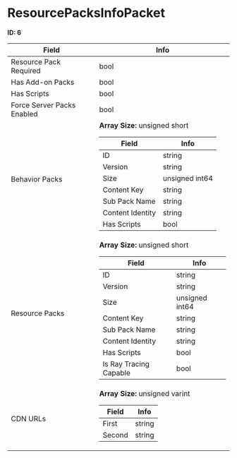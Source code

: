 # ResourcePacksInfoPacket

__ID: 6__



<table><thead><tr><th>Field</th><th>Info</th></tr></thead><tbody>
<tr><td>Resource Pack Required</td><td>bool</td></tr>
<tr><td>Has Add-on Packs</td><td>bool</td></tr>
<tr><td>Has Scripts</td><td>bool</td></tr>
<tr><td>Force Server Packs Enabled</td><td>bool</td></tr>
<tr><td>Behavior Packs</td><td><b>Array Size:</b> unsigned short
  <table><thead><tr><th>Field</th><th>Info</th></tr></thead><tbody>
  <tr><td>ID</td><td>string</td></tr>
  <tr><td>Version</td><td>string</td></tr>
  <tr><td>Size</td><td>unsigned int64</td></tr>
  <tr><td>Content Key</td><td>string</td></tr>
  <tr><td>Sub Pack Name</td><td>string</td></tr>
  <tr><td>Content Identity</td><td>string</td></tr>
  <tr><td>Has Scripts</td><td>bool</td></tr>
  </tbody></table></td></tr>
<tr><td>Resource Packs</td><td><b>Array Size:</b> unsigned short
  <table><thead><tr><th>Field</th><th>Info</th></tr></thead><tbody>
  <tr><td>ID</td><td>string</td></tr>
  <tr><td>Version</td><td>string</td></tr>
  <tr><td>Size</td><td>unsigned int64</td></tr>
  <tr><td>Content Key</td><td>string</td></tr>
  <tr><td>Sub Pack Name</td><td>string</td></tr>
  <tr><td>Content Identity</td><td>string</td></tr>
  <tr><td>Has Scripts</td><td>bool</td></tr>
  <tr><td>Is Ray Tracing Capable</td><td>bool</td></tr>
  </tbody></table></td></tr>
<tr><td>CDN URLs</td><td><b>Array Size:</b> unsigned varint
  <table><thead><tr><th>Field</th><th>Info</th></tr></thead><tbody>
  <tr><td>First</td><td>string</td></tr>
  <tr><td>Second</td><td>string</td></tr>
  </tbody></table></td></tr>
</tbody></table>